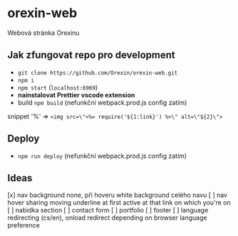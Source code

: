 # orexin-web

Webová stránka Orexinu

## Jak zfungovat repo pro development

- `git clone https://github.com/Orexin/orexin-web.git`
- `npm i`
- `npm start` (`localhost:6969`)
- **nainstalovat Prettier vscode extension**
- build `npm build` (nefunkční webpack.prod.js config zatím)

snippet '%' => `<img src=\"<%= require('${1:link}') %>\" alt=\"${2}\">`

## Deploy

- `npm run deploy` (nefunkční webpack.prod.js config zatím)

## Ideas

[x] nav background none, při hoveru white background celého navu
[ ] nav hover sharing moving underline at first active at that link on which you're on
[ ] nabidka section
[ ] contact form
[ ] portfolio
[ ] footer
[ ] language redirecting (cs/en), onload redirect depending on browser language preference
